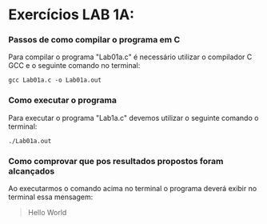 # Exercícios LAB 1A:

### Passos de como compilar o programa em C

Para compilar o programa "Lab01a.c" é necessário utilizar o compilador C GCC e o seguinte comando no terminal:

`gcc Lab01a.c -o Lab01a.out`

### Como executar o programa

Para executar o programa "Lab1a.c" devemos utilizar o seguinte comando o terminal: 

`./Lab01a.out`

### Como comprovar que pos resultados propostos foram alcançados

Ao executarmos o comando acima no terminal o programa deverá exibir no terminal essa mensagem:

> Hello World
